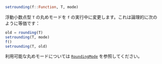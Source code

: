 ```julia
setrounding(f::Function, T, mode)
```

浮動小数点型 `T` の丸めモードを `f` の実行中に変更します。これは論理的に次のように等価です：

```julia
old = rounding(T)
setrounding(T, mode)
f()
setrounding(T, old)
```

利用可能な丸めモードについては [`RoundingMode`](@ref) を参照してください。
